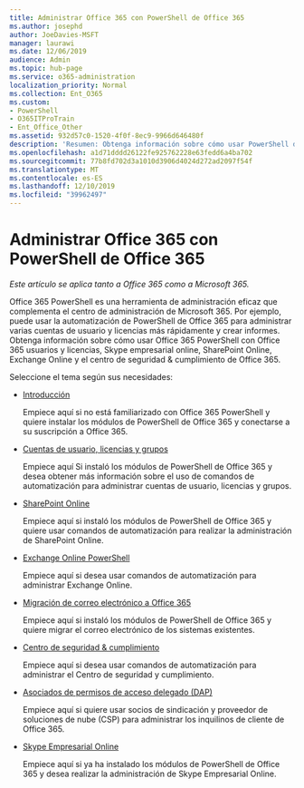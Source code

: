 ```yaml
---
title: Administrar Office 365 con PowerShell de Office 365
ms.author: josephd
author: JoeDavies-MSFT
manager: laurawi
ms.date: 12/06/2019
audience: Admin
ms.topic: hub-page
ms.service: o365-administration
localization_priority: Normal
ms.collection: Ent_O365
ms.custom:
- PowerShell
- O365ITProTrain
- Ent_Office_Other
ms.assetid: 932d57c0-1520-4f0f-8ec9-9966d646480f
description: 'Resumen: Obtenga información sobre cómo usar PowerShell de Office 365 con usuarios y licencias de Office 365, Skype Empresarial Online, SharePoint Online, Exchange Online y el Centro de seguridad y cumplimiento de Office 365.'
ms.openlocfilehash: a1d71dddd26122fe925762228e63fedd6a4ba702
ms.sourcegitcommit: 77b8fd702d3a1010d3906d4024d272ad2097f54f
ms.translationtype: MT
ms.contentlocale: es-ES
ms.lasthandoff: 12/10/2019
ms.locfileid: "39962497"
---
```

# <a name="manage-office-365-with-office-365-powershell"></a>Administrar Office 365 con PowerShell de Office 365

*Este artículo se aplica tanto a Office 365 como a Microsoft 365.*

Office 365 PowerShell es una herramienta de administración eficaz que complementa el centro de administración de Microsoft 365. Por ejemplo, puede usar la automatización de PowerShell de Office 365 para administrar varias cuentas de usuario y licencias más rápidamente y crear informes. Obtenga información sobre cómo usar Office 365 PowerShell con Office 365 usuarios y licencias, Skype empresarial online, SharePoint Online, Exchange Online y el centro de seguridad & cumplimiento de Office 365.
  
Seleccione el tema según sus necesidades:
  
- [Introducción](getting-started-with-office-365-powershell.md)

    Empiece aquí si no está familiarizado con Office 365 PowerShell y quiere instalar los módulos de PowerShell de Office 365 y conectarse a su suscripción a Office 365.

- [Cuentas de usuario, licencias y grupos](manage-user-accounts-and-licenses-with-office-365-powershell.md)

    Empiece aquí Si instaló los módulos de PowerShell de Office 365 y desea obtener más información sobre el uso de comandos de automatización para administrar cuentas de usuario, licencias y grupos.

- [SharePoint Online](https://docs.microsoft.com/office365/enterprise/powershell/manage-sharepoint-online-with-office-365-powershell)

    Empiece aquí si instaló los módulos de PowerShell de Office 365 y quiere usar comandos de automatización para realizar la administración de SharePoint Online.

- [Exchange Online PowerShell](https://docs.microsoft.com/powershell/exchange/exchange-online/exchange-online-powershell)

    Empiece aquí si desea usar comandos de automatización para administrar Exchange Online.

- [Migración de correo electrónico a Office 365](use-powershell-for-email-migration-to-office-365.md)

    Empiece aquí si instaló los módulos de PowerShell de Office 365 y quiere migrar el correo electrónico de los sistemas existentes.

- [Centro de seguridad & cumplimiento](https://docs.microsoft.com/powershell/exchange/office-365-scc/office-365-scc-powershell)

    Empiece aquí si desea usar comandos de automatización para administrar el Centro de seguridad y cumplimiento.

- [Asociados de permisos de acceso delegado (DAP)](manage-office-365-with-windows-powershell-for-delegated-access-permissions-dap-p.md)

    Empiece aquí si quiere usar socios de sindicación y proveedor de soluciones de nube (CSP) para administrar los inquilinos de cliente de Office 365.

- [Skype Empresarial Online](manage-skype-for-business-online-with-office-365-powershell.md)

    Empiece aquí si ya ha instalado los módulos de PowerShell de Office 365 y desea realizar la administración de Skype Empresarial Online.
